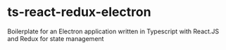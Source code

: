 # ts-react-redux-electron
Boilerplate for an Electron application written in Typescript with React.JS and Redux for state management
